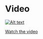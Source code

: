 # Video

[![Alt text](https://img.youtube.com/vi/F0_73V7DKgM/0.jpg)](https://youtu.be/F0_73V7DKgM?si=iJpXyjEwbU__WW20)


[Watch the video](https://youtu.be/F0_73V7DKgM?si=iJpXyjEwbU__WW20)
